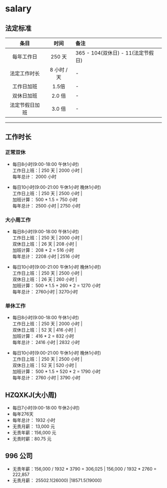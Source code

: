 # salary

## 法定标准
|条目|时间|备注|
|:---:|:---:|:---|
|  每年工作日  |250 天|365 - 104(双休日) - 11(法定节假日)|
| 法定工作时长 |8 小时 / 天| - |
|  工作日加班  |1.5倍| - |
|  双休日加班  |2.0 倍| - |
|法定节假日加班|3.0 倍| - |
--------------------------

## 工作时长
### **正常双休** 
- 每日8小时(9:00-18:00 午休1小时)  
  工作日上班：| 250 天 | 2000 小时 |  
    每年总计： 2000 小时

- 每日10小时(9:00-21:00 午休1小时 晚休1小时)  
  工作日上班：| 250 天 | 2500 小时 |  
    加班计算： 500 * 1.5 = 750 小时  
    每年总计： 2500 小时 | 2750 小时  
  
### **大小周工作**
- 每日8小时(9:00-18:00 午休1小时)  
  工作日上班：| 250 天 | 2000 小时 |  
  双休日上班：|  26 天 |  208 小时 |  
    加班计算： 208 * 2 = 516 小时  
    每年总计： 2208 小时 | 2516 小时   

- 每日10小时(9:00-21:00 午休1小时 晚休1小时)  
  工作日上班：| 250 天 | 2500 小时 |  
  双休日上班：|  26 天 |  260 小时 |  
    加班计算： 500 * 1.5 + 260 * 2 = 1270 小时  
    每年总计： 2760小时 | 3270小时  

### **单休工作**
- 每日8小时(9:00-18:00 午休1小时)  
  工作日上班：| 250 天 | 2000 小时 |  
  双休日上班：|  52 天 |  416 小时 |  
    加班计算： 416 * 2 = 832 小时  
    每年总计： 2416 小时 | 2832 小时  

- 每日10小时(9:00-21:00 午休1小时 晚休1小时)  
  工作日上班：| 250 天 | 2500 小时 |  
  双休日上班：|  52 天 |  520 小时 |  
    加班计算： 500 * 1.5 + 520 * 2 = 1790 小时  
    每年总计： 2760 小时 | 3790 小时  

## HZQXKJ(大小周)
- 每日7小时(9:00-18:00 午休2小时)
- 每年276天
- 每年总计： 1932 小时
- 无责月薪： 13,000 元
- 无责年薪：156,000 元
- 无责时薪：80.75 元
 
## 996 公司
- 无责年薪：156,000 / 1932 * 3790 = 306,025 | 156,000 / 1932 * 2760 = 222,857
- 无责月薪：  25502.1(26000) |18571.5(19000)


  
